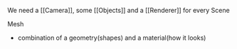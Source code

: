 We need a [[Camera]], some [[Objects]] and a [[Renderer]] for every Scene

Mesh
- combination of a geometry(shapes) and a material(how it looks)
